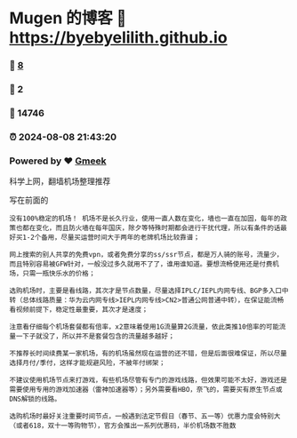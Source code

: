 # Mugen 的博客 :link: https://byebyelilith.github.io 
### :page_facing_up: [8](https://byebyelilith.github.io/tag.html) 
### :speech_balloon: 2 
### :hibiscus: 14746 
### :alarm_clock: 2024-08-08 21:43:20 
### Powered by :heart: [Gmeek](https://github.com/Meekdai/Gmeek)
科学上网，翻墙机场整理推荐

写在前面的

    没有100%稳定的机场！ 机场不是长久行业，使用一直人数在变化，墙也一直在加固，每年的政策也都在变化，而且防火墙在每年国庆，除夕等特殊时期都会进行干扰代理，所以有条件的话最好买1-2个备用，尽量买运营时间大于两年的老牌机场比较靠谱；

    网上搜索的别人共享的免费vpn，或者免费分享的ss/ssr节点，都是万人骑的账号，流量少，而且特别容易被GFW针对，一般没过多久就用不了了，谁用谁知道。要想流畅使用还是付费机场，只需一瓶快乐水的价格；

    选购机场时，主要是看线路，其次才是节点数量，尽量选择IPLC/IEPL内网专线、BGP多入口中转（总体线路质量：华为云内网专线>IEPL内网专线>CN2>普通公网普通中转），在保证能流畅看视频前提下，稳定性最重要，其次才是速度；

    注意看仔细每个机场套餐都有倍率，x2意味着使用1G流量算2G流量，依此类推10倍率的可能流量一下子就没了，所以并不是套餐包含的流量越多越好；

    不推荐长时间续费某一家机场，有的机场虽然现在运营的还不错，但是后面很难保证，所以尽量选择月付/季付，这样才能规避风险，不被年付绑架；

    不建议使用机场节点来打游戏，有些机场尽管有专门的游戏线路，但效果可能不太好，游戏还是需要使用专用的游戏加速器（雷神加速器等）；另外需要看HBO，奈飞的，需要买有原生节点或DNS解锁的线路。

    选购机场时最好关注重要时间节点，一般遇到法定节假日（春节、五一等）优惠力度会特别大（或者618，双十一等购物节），官方会推出一系列优惠码，半价机场数不胜数

